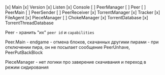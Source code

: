 [x] Main
[x] Version
    [x] Listen
    [x] Console
    [ ] PeerManager
        [ ] Peer
            [ ] PeerMain
            [ ] PeerSender
            [ ] PeerReceiver
    [x] TorrentManager
        [x] Tracker
        [x] FileAgent
        [x] PieceManager
        [ ] ChokeManager
    [x] TorrentDatabase
    [x] TorrentThreadDatabase


Peer
    - хранить "их" `peer id` и `capabilities`

Peer.Main
    - endgame
        - отмена блоков, скачанных другими пирами
    - при отключении пира, он не посылает сообщение PeerUnhave, PeerPutBackBlock

PieceManager
    - нет логики про заверение скачивания и переход в режим сидирования
